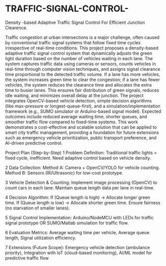 # TRAFFIC-SIGNAL-CONTROL-
Density -based Adaptive Traffic Signal Control For Efficient Junction Clearence.

Traffic congestion at urban intersections is a major challenge, often caused by conventional traffic
signal systems that follow fixed time cycles irrespective of real-time conditions. This project
proposes a density-based adaptive traffic signal control system that dynamically adjusts the
green light duration based on the number of vehicles waiting in each lane. The system captures
traffic data using cameras or sensors, counts vehicles in real-time through computer vision
techniques, and assigns signal clearance time proportional to the detected traffic volume. If a lane
has more vehicles, the system increases green time to clear the congestion; if a lane has fewer
vehicles, the system reduces the clearance time and allocates the extra time to busier lanes.
This ensures fair distribution of green signals, reduces idle waiting, and minimizes overall delay at
the junction. The project integrates OpenCV-based vehicle detection, simple decision algorithms
(like max-pressure or longest-queue-first), and a simulation/implementation framework (e.g.,
SUMO simulator or Arduino-based signal model). Expected outcomes include reduced average
waiting time, shorter queues, and smoother traffic flow compared to fixed-time systems. This
work demonstrates a cost-effective and scalable solution that can be applied to smart city traffic
management, providing a foundation for future extensions such as emergency vehicle
prioritization, public transport preference, and AI-driven predictive control.



Project Plan (Step-by-Step)
1 Problem Definition: Traditional traffic lights = fixed cycle, inefficient. Need adaptive control
based on vehicle density.

2 Data Collection: Method A: Camera + OpenCV/YOLO for vehicle counting. Method B: Sensors
(IR/Ultrasonic) for low-cost prototype.

3 Vehicle Detection & Counting: Implement image processing (OpenCV) to count cars in each
lane. Maintain queue length data per lane in real-time.

4 Decision Algorithm: If (Queue length is high) → Allocate longer green time. If (Queue length is
low) → Allocate shorter green time. Ensure fairness (no starvation of smaller lanes).

5 Signal Control Implementation: Arduino/NodeMCU with LEDs for traffic signal prototype OR
SUMO/Matlab simulation for traffic flow.

6 Evaluation Metrics: Average waiting time per vehicle, Average queue length, Signal utilization
efficiency.

7 Extensions (Future Scope): Emergency vehicle detection (ambulance priority), Integration
with IoT (cloud-based monitoring), AI/ML model for predictive traffic flow
